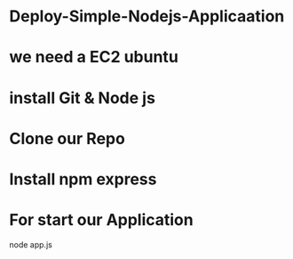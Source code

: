 # Deploy-Simple-Nodejs-Applicaation

# we need a EC2 ubuntu

# install Git & Node js

# Clone our Repo 

# Install npm express

# For start our Application 
node app.js

